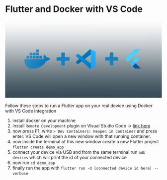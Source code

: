 # Flutter and Docker with VS Code

![banner](./banner.png)

Follow these steps to run a Flutter app on your real device using Docker with VS Code integration

1. install docker on your machine
2. install ```Remote Development``` plugin on Visual Studio Code -> [link here](https://marketplace.visualstudio.com/items?itemName=ms-vscode-remote.vscode-remote-extensionpack)
3. now press F1, write ```> Dev Containers: Reopen in Container``` and press enter. 
VS Code will open a new window with that running container.
4. now inside the terminal of this new window create a new Flutter project ```flutter create demo_app```
5. connect your device via USB and from the same terminal run ```adb devices``` which will print the id of your connected device
6. now run ```cd demo_app```
7. finally run the app with ```flutter run -d [connected device id here] --verbose```